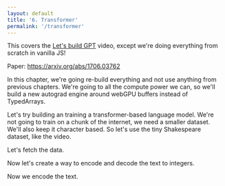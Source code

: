 ```yaml
---
layout: default
title: '6. Transformer'
permalink: '/transformer'
---
```


<aside>
    This covers the <a href="https://www.youtube.com/watch?v=kCc8FmEb1nY">Let's build GPT</a> video, except we're doing everything from scratch in vanilla JS!
</aside>

Paper: https://arxiv.org/abs/1706.03762

In this chapter, we're going re-build everything and not use anything from
previous chapters. We're going to all the compute power we can, so we'll build a
new autograd engine around webGPU buffers instead of TypedArrays.

Let's try building an training a transformer-based language model. We're not
going to train on a chunk of the internet, we need a smaller dataset. We'll also
keep it character based. So let's use the tiny Shakespeare dataset, like the
video.

Let's fetch the data.

<script>
const response = await fetch('https://raw.githubusercontent.com/karpathy/char-rnn/master/data/tinyshakespeare/input.txt');
const text = await response.text();
</script>

Now let's create a way to encode and decode the text to integers.

<script>
const indexToCharMap = [ ...new Set( text ) ].sort();
const stringToCharMap = {};
for ( let i = indexToCharMap.length; i--; ) {
    stringToCharMap[ indexToCharMap[ i ] ] = i;
}
const vocabSize = indexToCharMap.length;

function encode( text ) {
    return [ ...text ].map( ( char ) => stringToCharMap[ char ] );
}

function decode( indices ) {
    return indices.map( ( index ) => indexToCharMap[ index ] ).join('');
}
</script>

Now we encode the text.

<script>
import { sample, softmax, softmaxByRow } from './1-bigram-utils.js';
import { Value, createLossesGraph, matMul, batchMatMul, batchSoftmaxRowTril, FloatMatrix, IntMatrix, createFloatMatrix } from './3-0-makemore-MLP-utils.js';

const n = Math.floor( text.length * 0.9 );
const trainData = new IntMatrix( encode( text.slice( 0, n ) ) ).reshape( [ n ] );
const valData = new IntMatrix( encode( text.slice( n ) ) ).reshape( [ text.length - n ] );
</script>

<script>
// Hyperparameters.
const blockSize = 256;
const batchSize = 64;

function getBatch( split ) {
    const data = split === 'train' ? trainData : valData;
    const ix = Array.from( { length: batchSize }, () => Math.floor( Math.random() * ( data.length - blockSize ) ) );
    return [
        new IntMatrix( ix.flatMap( ( i ) => Array.from( data ).slice( i, i + blockSize ) ) ).reshape( [ batchSize, blockSize ] ),
        new IntMatrix( ix.flatMap( ( i ) => Array.from( data ).slice( i + 1, i + blockSize + 1 ) ) ).reshape( [ batchSize, blockSize ] )
    ];
}

const [ x, y ] = getBatch( 'train' );
</script>

<script>
import { Embedding, Sequential } from './3-4-layer-organisation-utils.js'; 
import { LinearBroadcast } from './5-wavenet-utils.js';

Value.addOperation( 'batchMatMul', async ( A, B, aT, bT ) => [
    await batchMatMul(A, B, aT, bT),
    async ( grad ) => {
        return await Promise.all([
            aT ? batchMatMul( B, grad, bT, true) : batchMatMul(grad, B, false, !bT),
            bT ? batchMatMul(grad, A, true, aT) : batchMatMul(A, grad, !aT, false)
        ]);
    }
]);

Value.addOperation( 'batchSoftmaxRowTril', async ( In ) => {
    const Out = await batchSoftmaxRowTril(In);
    return [
        Out,
        async ( dOut ) => {
            const [ B, T ] = dOut.shape;
            const dIn = createFloatMatrix([ B, T, T ]);
            for ( let b_ = B; b_--; ) {
                const dInBatch = dIn.subarray(b_ * T * T, (b_ + 1) * T * T).reshape([ T, T ]);
                const OutBatch = Out.subarray(b_ * T * T, (b_ + 1) * T * T).reshape([ T, T ]);
                const dOutBatch = dOut.subarray(b_ * T * T, (b_ + 1) * T * T).reshape([ T, T ]);
                // Backprop through softmax
                for (let t_ = T; t_--;) {
                    const attnRow = OutBatch.subarray(t_ * T, (t_ + 1) * T);
                    const dOutRow = dOutBatch.subarray(t_ * T, (t_ + 1) * T);
                    for (let t2_ = T; t2_--;) {
                        let sum = 0;
                        for (let t3_ = T; t3_--;) {
                            const delta = t2_ === t3_ ? 1 : 0;
                            sum += attnRow[t3_] * (delta - attnRow[t2_]) * dOutRow[t3_];
                        }
                        dInBatch[t_ * T + t2_] = sum;
                    }
                }
            }
            return [dIn];
        }
    ]
});

function scale( A, scalar ) {
    for ( let i = A.length; i--; ) A[ i ] *= scalar;
    return A;
}

Value.addOperation( 'scale', async ( A, scalar ) => [
    scale(A, scalar),
    async ( grad ) => [ scale(grad, scalar) ]
]);

export class Head {
    constructor( nEmbed, headSize ) {
        this.K = new LinearBroadcast( nEmbed, headSize, false );
        this.Q = new LinearBroadcast( nEmbed, headSize, false );
        this.V = new LinearBroadcast( nEmbed, headSize, false );
    }
    apply( X ) {
        const k = this.K.apply( X );
        const q = this.Q.apply( X );
        const v = this.V.apply( X );
        return q
            // (B, T, C) @ ( (B, T, C)ᵀ -> (B, C, T) ) -> (B, T, T)
            .batchMatMul( k, false, true )
            .scale( 16 ** -0.5 )
            .batchSoftmaxRowTril()
            // (B, T, T) @ (B, T, C) -> (B, T, C)
            .batchMatMul( v )
    }
    params() {
        return [ ...this.K.params(), ...this.Q.params(), ...this.V.params() ];
    }
}

Value.addOperation('concatLastDim', async (...args) => {
    const n = args.length;
    const [ B, T, C ] = args[0].shape;
    const out = createFloatMatrix([ B, T, n * C ]);

    for (let i = 0; i < n; i++) {
        const src = args[i];
        for (let j = 0; j < B * T; j++) {
            const srcStart = j * C;
            const dstStart = j * n * C + i * C;
            out.set(src.subarray(srcStart, srcStart + C), dstStart);
        }
    }

    return [
        out,
        async (dout) => {
            return args.map((_, i) => {
                const grad = createFloatMatrix([ B, T, C ]);
                for (let j = 0; j < B * T; j++) {
                    const srcStart = j * n * C + i * C;
                    const dstStart = j * C;
                    grad.set(dout.subarray(srcStart, srcStart + C), dstStart);
                }
                return grad;
            });
        }
    ];
});

Value.addOperation('add', async (
    a, // (B, T, C)
    b, // (B, T, C)
) => {
    if ( a.shape.toString() !== b.shape.toString() ) {
        throw new Error('Shape mismatch: a.shape=' + a.shape + ', b.shape=' + b.shape);
    }

    const out = new FloatMatrix(a);
    for (let i_ = out.length; i_--;) out[i_] += b[i_];
    return [ out, (dout) => [dout, dout] ];
});

class MultiHeadAttention {
    constructor( nEmbed, nHeads, headSize ) {
        this.heads = Array.from( { length: nHeads }, () => new Head( nEmbed, headSize ) );
        this.proj = new LinearBroadcast( nEmbed, nEmbed );
    }
    apply( x ) {
        const heads = this.heads.map( head => head.apply( x ) );
        const out = heads[0].concatLastDim( ...heads.slice(1) );
        return this.proj.apply( out );
    }
    params() {
        return [ ...this.heads.flatMap( head => head.params() ), ...this.proj.params() ];
    }
}

Value.addOperation('expandAndTile', async (
    x,     // shape: (D1, D2, ..., Dn)
    Bsize  // number: B
) => {
    const shape = x.shape;
    const D = x.length;
    const out = createFloatMatrix([Bsize, ...shape]);

    for (let b_ = 0; b_ < Bsize; b_++) {
        out.set(x, b_ * D);
    }

    return [
        out,
        async (dout) => {
            const dx = createFloatMatrix(shape);
            for (let b_ = 0; b_ < Bsize; b_++) {
                const offset = b_ * D;
                for (let i = 0; i < D; i++) {
                    dx[i] += dout[offset + i];
                }
            }
            return [dx];
        }
    ];
});

Value.addOperation('relu', (A) => {
    const out = new FloatMatrix(A);

    for (let i = out.length; i--;) {
        if ( out[i] < 0 ) {
            out[i] = 0;
        }
    }

    return [
        out,
        (grad) => {
            const dA = new FloatMatrix(grad);
            for (let i = dA.length; i--;) {
                if ( out[i] === 0 ) {
                    dA[i] = 0;
                }
            }
            return [dA];
        },
    ];
});

class ReLU {
    apply( X ) {
        return X.relu();
    }
    params() {
        return [];
    }
}

class FeedForward {
    constructor( nEmbed ) {
        this.net = new Sequential([
            new LinearBroadcast( nEmbed, 4 * nEmbed ),
            new ReLU(),
            new LinearBroadcast( 4 * nEmbed, nEmbed ), // Projection.
        ]);
    }
    apply( x ) {
        return this.net.apply( x );
    }
    params() {
        return this.net.params();
    }
}

Value.addOperation('layerNorm', (A, gain, bias) => {
    const n = A.shape.at(-1);
    const restDims = A.shape.slice(0, -1);
    const m = restDims.reduce((a, b) => a * b, 1);
    const lnraw = new FloatMatrix(A);
    const lnmean = createFloatMatrix([m]);
    const lnvar = createFloatMatrix([m]);
    const lnvarinv = createFloatMatrix([m]);
    const lnout = createFloatMatrix(A.shape);

    // Compute mean per "row"
    for (let i = 0; i < m; i++) {
        let sum = 0;
        for (let j = 0; j < n; j++) {
            sum += A[i * n + j];
        }
        lnmean[i] = sum / n;
    }

    // Compute variance per "row"
    for (let i = 0; i < m; i++) {
        let varSum = 0;
        for (let j = 0; j < n; j++) {
            const diff = A[i * n + j] - lnmean[i];
            varSum += diff * diff;
        }
        lnvar[i] = varSum / n;
        lnvarinv[i] = 1 / Math.sqrt(lnvar[i] + 1e-5);
    }

    // Normalize and apply gain and bias
    for (let i = 0; i < m; i++) {
        for (let j = 0; j < n; j++) {
            const idx = i * n + j;
            lnraw[idx] = (A[idx] - lnmean[i]) * lnvarinv[i];
            lnout[idx] = gain[j] * lnraw[idx] + bias[j];
        }
    }

    return [
        lnout,
        (grad) => {
            const dA = new FloatMatrix(A);
            const dGain = createFloatMatrix(gain.shape);
            const dBias = createFloatMatrix(bias.shape);
            const gradSum = createFloatMatrix([m]);
            const gradXnormSum = createFloatMatrix([m]);

            // Sum over last dim per row
            for (let i = 0; i < m; i++) {
                for (let j = 0; j < n; j++) {
                    const idx = i * n + j;
                    gradSum[i] += grad[idx];
                    gradXnormSum[i] += grad[idx] * lnraw[idx];
                    dGain[j] += grad[idx] * lnraw[idx];
                    dBias[j] += grad[idx];
                }
            }

            // Backprop layer norm
            for (let i = 0; i < m; i++) {
                for (let j = 0; j < n; j++) {
                    const idx = i * n + j;
                    dA[idx] = gain[j] * lnvarinv[i] / n * (
                        n * grad[idx] - 
                        gradSum[i] - 
                        lnraw[idx] * gradXnormSum[i]
                    );
                }
            }

            return [dA, dGain, dBias];
        },
    ];
});

class LayerNorm {
    constructor( nEmbed ) {
        this.gain = new Value( createFloatMatrix( [ nEmbed ], () => 1 ) );
        this.bias = new Value( createFloatMatrix( [ nEmbed ], () => 0 ) );
    }
    apply( x ) {
        return x.layerNorm( this.gain, this.bias );
    }
    params() {
        return [ this.gain, this.bias ];
    }
}

class AttentionBlock {
    constructor( nEmbed, nHeads ) {
        const headSize = nEmbed / nHeads;
        this.head = new MultiHeadAttention( nEmbed, nHeads, headSize );
        this.feedForward = new FeedForward( nEmbed );
        this.layerNorm1 = new LayerNorm( nEmbed );
        this.layerNorm2 = new LayerNorm( nEmbed );
    }
    apply( x ) {
        // Residual connections.
        // (Note: this doubled the initial loss, but fixed by layerNorm.)
        x = x.add( this.head.apply( this.layerNorm1.apply( x ) ) ); // (B, T, C)
        x = x.add( this.feedForward.apply( this.layerNorm2.apply( x ) ) ); // (B, T, C)
        return x;
    }
    params() {
        return [
            ...this.head.params(),
            ...this.feedForward.params(),
            ...this.layerNorm1.params(),
            ...this.layerNorm2.params(),
        ];
    }
}

class AttentionModel {
    constructor( vocabSize, nEmbed, nHeads, nLayers ) {
        this.tokenEmbedding = new Embedding( vocabSize, nEmbed );
        this.positionEmbedding = new Embedding( blockSize, nEmbed );
        this.blocks = new Sequential(
            Array.from( { length: nLayers }, () => new AttentionBlock( nEmbed, nHeads ) )
        );
        this.layerNorm = new LayerNorm( nEmbed );
        this.llmHead = new LinearBroadcast( nEmbed, vocabSize );
    }
    apply( x ) {
        const tokenEmbedding = this.tokenEmbedding.apply( x ); // (B, T, C)
        const positionEmbedding = this.positionEmbedding.apply( Array.from( { length: blockSize }, ( _, i ) => i ) ); // (T, C)
        x = tokenEmbedding.add( positionEmbedding.expandAndTile( x.shape[0] ) ); // (B, T, C)
        x = this.blocks.apply( x ); // (B, T, C)
        x = this.layerNorm.apply( x ); // (B, T, C)
        const logits = this.llmHead.apply( x ); // (B, T, vocabSize)
        return logits;
    }
    params() {
        return [
            ...this.tokenEmbedding.params(),
            ...this.positionEmbedding.params(),
            ...this.blocks.params(),
            ...this.layerNorm.params(),
            ...this.llmHead.params(),
        ];
    }
}

// Hyperparameters.
const nEmbed = 384;
const nHeads = 6;
const nLayers = 6;

const model = new AttentionModel( vocabSize, nEmbed, nHeads, nLayers );

print(model.params().reduce((a, b) => a + b.data.length, 0), 'number of params');

const logits = model.apply( x );
await logits.forward();

console.log(logits);

print( logits.data );
</script>

<script>

const loss = logits
    .reshape( ( [ B, T, C ] ) => [ B * T, C ] )
    .softmaxCrossEntropy( new IntMatrix( y ).reshape( [ y.length ] ) );
await loss.forward();
print( loss.data );
</script>

<script>
async function generate( seed, length ) {
    let out = encode( seed.padStart( blockSize, '\n' ).slice( -blockSize ) );
    
    while ( out.length < length ) {
        const logits = model
            .apply( new IntMatrix( out.slice( -blockSize ) ).reshape( [ 1, blockSize ] ) )
            .reshape( ( [ B, T, C ] ) => [ B * T, C ] );
        await logits.forward();
        const probs = softmaxByRow( logits.data );
        const [ B, C ] = probs.shape;
        const samples = createFloatMatrix( [ B, 1 ] );
        for ( let i = B; i--; ) {
            samples[ i ] = sample( Array.from( probs ).slice( i * C, ( i + 1 ) * C ) );
        }
        out.push( ...samples );
    }

    return decode( out );
}

print( await generate( '\n', 100 ) );
</script>

<script>
import Plotly from 'https://cdn.jsdelivr.net/npm/plotly.js-dist@2.26.2/+esm';

const batchLosses = [];
const losses = [];
</script>

<script>
const graph = document.createElement( 'div' );
const waterfallForward = document.createElement( 'div' );
const waterfallBackward = document.createElement( 'div' );
print(graph);
print( waterfallForward );
print( waterfallBackward );
function createWaterfallChart(element, data) {
    // Normalize times to start from 0
    const minStart = Math.min(...data.map(d => d.start));
    const normalizedData = data.map(d => ({
        ...d,
        start: d.start - minStart,
        end: d.end - minStart
    }));

    // Sort by start time
    normalizedData.sort((a, b) => a.start - b.start);

    // Extended color palette
    const colorPalette = [
        '#1f77b4', '#ff7f0e', '#2ca02c', '#d62728', '#9467bd',
        '#8c564b', '#e377c2', '#7f7f7f', '#bcbd22', '#17becf',
        '#aec7e8', '#ffbb78', '#98df8a', '#ff9896', '#c5b0d5',
        '#c49c94', '#f7b6d2', '#c7c7c7', '#dbdb8d', '#9edae5'
    ];

    const uniqueLabels = [...new Set(normalizedData.map(d => d.label))];
    const labelColors = Object.fromEntries(
        uniqueLabels.map((label, i) => [label, colorPalette[i % colorPalette.length]])
    );

    const traces = [];
    const rows = [];

    for (const task of normalizedData) {
        // Assign to row without time conflict
        let row = 0;
        while (rows[row]?.some(d => !(task.end <= d.start || task.start >= d.end))) {
            row++;
        }
        if (!rows[row]) rows[row] = [];
        rows[row].push(task);

        traces.push({
            type: "bar",
            orientation: "h",
            x: [task.end - task.start],
            y: [row],
            base: task.start,
            name: task.label,
            marker: { color: labelColors[task.label] },
            hoverinfo: 'name+x',
            showlegend: !traces.some(t => t.name === task.label)
        });
    }

    const maxTime = Math.max(...normalizedData.map(d => d.end));

    return Plotly.newPlot(element, traces, {
        title: "Time-based Waterfall Chart",
        barmode: "stack",
        xaxis: {
            title: "Time",
            range: [0, maxTime]
        },
        yaxis: {
            showticklabels: false,
            title: "",
            autorange: "reversed"
        },
        margin: { t: 40 }
    });
}

for ( let i = 0; i < 1; i++ ) {
    const start = performance.now();
    const [ x, y ] = getBatch( 'train' );
    const logits = model.apply( x );
    const loss = logits
        .reshape( ( [ B, T, C ] ) => [ B * T, C ] )
        .softmaxCrossEntropy( new IntMatrix( y ).reshape( [ y.length ] ) );

    window.forwardTimes = [];
    await loss.forward();
    batchLosses.push( loss.data );
    console.log( loss.data );
    console.log( performance.now() - start, 'ms forward' );
    createWaterfallChart( waterfallForward, window.forwardTimes );

    window.backwardTimes = [];
    const startBackward = performance.now();
    await loss.backward();
    console.log( performance.now() - startBackward, 'ms backward' );
    createWaterfallChart( waterfallBackward, window.backwardTimes );

    const startUpdate = performance.now();
    console.log( model.params() );
    for ( const param of model.params() ) {
        console.log( param );
        for ( let i = param.data.length; i--; ) {
            param.data[ i ] -= 0.001 * param.grad[ i ];
        }
    }
    console.log( performance.now() - startUpdate, 'ms update' );
    await createLossesGraph( graph, batchLosses, losses );
    console.log( performance.now() - start, 'ms total' );
}
</script>

